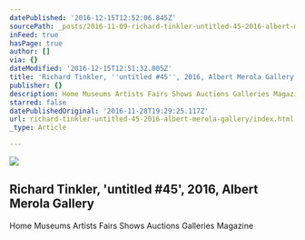 ```yaml
---
datePublished: '2016-12-15T12:52:06.845Z'
sourcePath: _posts/2016-11-09-richard-tinkler-untitled-45-2016-albert-merola-gallery.md
inFeed: true
hasPage: true
author: []
via: {}
dateModified: '2016-12-15T12:51:32.005Z'
title: 'Richard Tinkler, ''untitled #45'', 2016, Albert Merola Gallery '
publisher: {}
description: Home Museums Artists Fairs Shows Auctions Galleries Magazine
starred: false
datePublishedOriginal: '2016-11-28T19:29:25.117Z'
url: richard-tinkler-untitled-45-2016-albert-merola-gallery/index.html
_type: Article

---
```

<article style=""><img src="https://imgflo.herokuapp.com/graph/2b2431f8e7ba7b0/6c4a0c68fe2dab68b699551065c84208/noop.jpg?input=https%3A%2F%2Fd32dm0rphc51dk.cloudfront.net%2FZZ0mBsNimgU9U5FyLMFxmg%2Flarge.jpg" /><h1>Richard Tinkler, 'untitled #45', 2016, Albert Merola Gallery </h1><p>Home Museums Artists Fairs Shows Auctions Galleries Magazine</p></article>